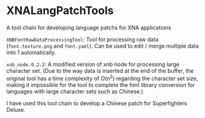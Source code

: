 # XNALangPatchTools
A tool chain for developing language patchs for XNA applications

```XNBFontRawDataProcessingTool```: Tool for processing raw data (```font.texture.png``` and ```font.yaml```). Can be used to edit / merge multiple data into 1 automatically.

```xnb_node.0.2.2```: A modified version of xnb node for processing large character set. (Due to the way data is inserted at the end of the buffer, the original tool has a time complexity of $O(n^2)$ regarding the character set size, making it impossible for the tool to complete the font library conversion for languages with large character sets such as Chinese.)

I have used this tool chain to develop a Chinese patch for Superfighters Deluxe.
